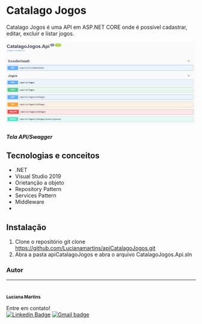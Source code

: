 # Catalago Jogos

Catalago Jogos é uma API em ASP.NET CORE onde é possível  cadastrar, editar, excluir e listar jogos.
  
![Swagger](/assets/imgs/TelaSwagger.png)
##### Tela API/Swagger

## Tecnologias e conceitos 
- .NET
- Visual Studio 2019
- Orietanção a objeto
- Repository Pattern
- Services Pattern
- Middleware
- 

## Instalação

1. Clone o repositório git  clone https://github.com/Lucianamartins/apiCatalagoJogos.git
2. Abra a pasta apiCatalagoJogos e abra o arquivo CatalagoJogos.Api.sln




### Autor
---

<a href="https://github.com/Lucianamartins.png">
 <img style="border-radius: 100%;" src=https://avatars.githubusercontent.com/u/78090280?v=4" width="100px;" alt=""/>
 <br />
 <sub><b>Luciana Martins</b></sub></a> <a> 


Entre em contato!
</br>
[![Linkedin Badge](https://img.shields.io/badge/-LucianaMartins-blue?style=flat-square&logo=Linkedin&logoColor=white&link=https://www.linkedin.com/in/luciana-martins-20b522205/)](https://www.linkedin.com/in/wellington-freitas-43624283/) [![Gmail badge](https://img.shields.io/badge/-Email-red?style=flat-square&logo=Gmail&logoColor=white&link=mailto:wellington.m.de.freitas@gmail.com)](mailto:wellington.m.de.freitas@gmail.com)



